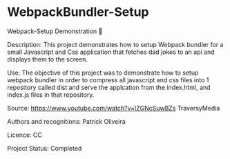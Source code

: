 # WebpackBundler-Setup
Webpack-Setup Demonstration 📍

Description:
This project demonstrates how to setup Webpack bundler for a small Javascript and Css application that fetches dad jokes to an api and displays them to the screen.

Use:
The objective of this project was to demonstrate how to setup webpack bundler in order to compress all javascript and css files into 1 repository called dist and serve the applcation from the index.html, and index.js files in that repository.

Source: 
https://www.youtube.com/watch?v=IZGNcSuwBZs
TraversyMedia

Authors and recognitions:
Patrick Oliveira

Licence:
CC

Project Status:
Completed
